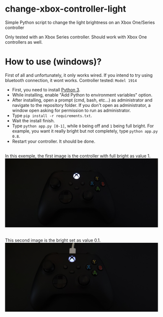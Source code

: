 # change-xbox-controller-light

Simple Python script to change the light brightness on an Xbox One/Series controller

Only tested with an Xbox Series controller. Should work with Xbox One controllers as well.

# How to use (windows)?
First of all and unfortunately, it only works wired. If you intend to try using bluetooth connection, it wont works.
Controller tested: ```Model 1914```

- First, you need to install [Python 3](https://www.python.org/downloads/).
- While installing, enable "Add Python to environment variables" option.
- After installing, open a prompt (cmd, bash, etc...) as administrator and navigate to the repository folder. If you don't open as administrator, a window open asking for permission to run as administrator.
- Type ```pip install -r requirements.txt```.
- Wait the install finish.
- Type ```python app.py [0-1]```, while ```0``` being off and ```1``` being full bright. For example, you want it really bright but not completely, type ```python app.py 0.8```.
- Restart your controller. It should be done.

</br>
In this exemple, the first image is the controller with full bright as value 1.
</br>
<img src="./photos/b-1-photo1.jpg" width="600"/>
</br>
</br>


This second image is the bright set as value 0.1.
<img src="./photos/w-0.1-photo1.jpg" width="600"/>